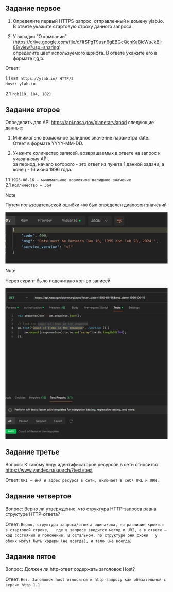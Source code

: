 ## Задание первое
 1. Определите первый HTTPS-запрос, отправленный к домену ylab.io. </br> В ответе укажите стартовую строку данного запроса.

 2. У вкладки “О компании” (https://drive.google.com/file/d/1fSPgT9usn6gEBGcQcnKaBlcWuJkBI-88/view?usp=sharing) </br> определите цвет используемого шрифта. В ответе укажите его в формате r,g,b.

Ответ:   

 1.1 `GET https://ylab.io/ HTTP/2`  
 `Host: ylab.io`  

 2.1 `rgb(10, 184, 182)`

## Задание второе 
 Определить для API https://api.nasa.gov/planetary/apod следующие данные:

 1. Минимально возможное валидное значение параметра date. </br> Ответ в формате YYYY-MM-DD.

 2. Укажите количество записей, возвращаемых в ответе на запрос к указанному API, </br> за период, начало которого - это ответ из пункта 1 данной задачи, а конец - 16 июня 1996 года.

 1.1 `1995-06-16 - минимальное возможное валидное значение`   
 2.1 `Колличество = 364` 

>[!NOTE] 
> Путем пользовательской ошибки `400` был определен диапозон значений
<div>
  <img align='center' src='img.png' width='650x'>
</div>

>[!NOTE] 
> Через скрипт было подсчитано кол-во записей
<div>
  <img align='center' src='img_1.png' width='550'>
</div>



## Задание третье 

Вопрос: К какому виду идентификаторов ресурсов в сети относится https://www.yandex.ru/search/?text=test

Ответ: `URI — имя и адрес ресурса в сети, включает в себя URL и URN;`

## Задание четвертое 
Вопрос: Верно ли утверждение, что структура HTTP-запроса равна структуре HTTP-ответа?

Ответ: `Верно, структура запроса/ответа одинакова, но различие кроется в стартовой строке,  
где в запросе вводится метод и URI, а в ответе — код состояния и пояснение. В остальном, по структуре они схожи  
у обоих могут быть хэдеры (не всегда), и тело (не всегда)` 


## Задание пятое 
Вопрос:
Должен ли http-ответ содержать заголовок Host?

Ответ: `Нет. Заголовок host относится к http-запросу как обязательный c версии http 1.1 `

